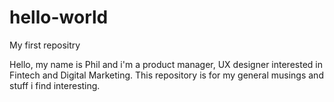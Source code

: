 # hello-world
My first repositry

Hello, my name is Phil and i'm a product manager, UX designer interested in Fintech and Digital Marketing. 
This repository is for my general musings and stuff i find interesting.
